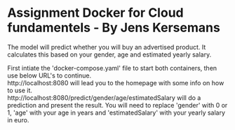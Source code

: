 # Assignment Docker for Cloud fundamentels  -  By Jens Kersemans
The model will predict whether you will buy an advertised product. It calculates this based on your gender, age and estimated yearly salary.

First intiate the 'docker-compose.yaml' file to start both containers, then use below URL's to continue.<br>
http://localhost:8080 will lead you to the homepage with some info on how to use it.<br>
http://localhost:8080/predict/gender/age/estimatedSalary will do a prediction and present the result. You will need to replace 'gender' with 0 or 1, 'age' with your age in years and 'estimatedSalary' with your yearly salary in euro.
